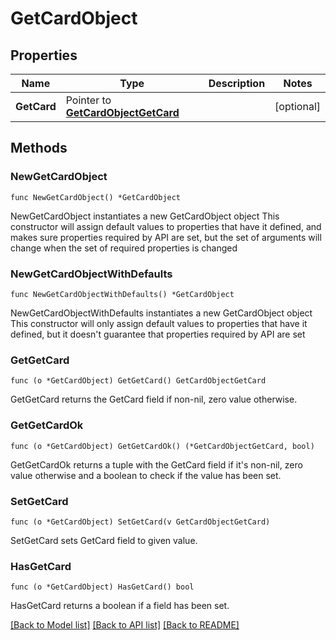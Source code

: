 # GetCardObject

## Properties

Name | Type | Description | Notes
------------ | ------------- | ------------- | -------------
**GetCard** | Pointer to [**GetCardObjectGetCard**](GetCardObjectGetCard.md) |  | [optional] 

## Methods

### NewGetCardObject

`func NewGetCardObject() *GetCardObject`

NewGetCardObject instantiates a new GetCardObject object
This constructor will assign default values to properties that have it defined,
and makes sure properties required by API are set, but the set of arguments
will change when the set of required properties is changed

### NewGetCardObjectWithDefaults

`func NewGetCardObjectWithDefaults() *GetCardObject`

NewGetCardObjectWithDefaults instantiates a new GetCardObject object
This constructor will only assign default values to properties that have it defined,
but it doesn't guarantee that properties required by API are set

### GetGetCard

`func (o *GetCardObject) GetGetCard() GetCardObjectGetCard`

GetGetCard returns the GetCard field if non-nil, zero value otherwise.

### GetGetCardOk

`func (o *GetCardObject) GetGetCardOk() (*GetCardObjectGetCard, bool)`

GetGetCardOk returns a tuple with the GetCard field if it's non-nil, zero value otherwise
and a boolean to check if the value has been set.

### SetGetCard

`func (o *GetCardObject) SetGetCard(v GetCardObjectGetCard)`

SetGetCard sets GetCard field to given value.

### HasGetCard

`func (o *GetCardObject) HasGetCard() bool`

HasGetCard returns a boolean if a field has been set.


[[Back to Model list]](../README.md#documentation-for-models) [[Back to API list]](../README.md#documentation-for-api-endpoints) [[Back to README]](../README.md)


